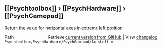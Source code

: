 ## [[Psychtoolbox]] &#8250; [[PsychHardware]] &#8250; [[PsychGamepad]]

Return the value for horizontal axes in extreme left position  
  
  
  




<div class="code_header" style="text-align:right;">
  <span style="float:left;">Path&nbsp;&nbsp;</span> <span class="counter">Retrieve <a href=
  "https://raw.github.com/Psychtoolbox-3/Psychtoolbox-3/beta/Psychtoolbox/PsychHardware/PsychGamepad/AxisLeft.m">current version from GitHub</a> | View <a href=
  "https://github.com/Psychtoolbox-3/Psychtoolbox-3/commits/beta/Psychtoolbox/PsychHardware/PsychGamepad/AxisLeft.m">changelog</a></span>
</div>
<div class="code">
  <code>Psychtoolbox/PsychHardware/PsychGamepad/AxisLeft.m</code>
</div>

